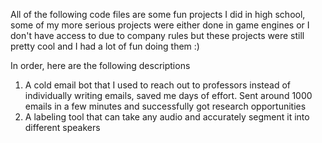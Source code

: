All of the following code files are some fun projects I did in high school, some of my more serious projects were either done in game engines or I don't have access to due to company rules but these projects were still pretty cool and I had a lot of fun doing them :)

In order, here are the following descriptions

1. A cold email bot that I used to reach out to professors instead of individually writing emails, saved me days of effort. Sent around 1000 emails in a few minutes and successfully got research opportunities
2. A labeling tool that can take any audio and accurately segment it into different speakers 
